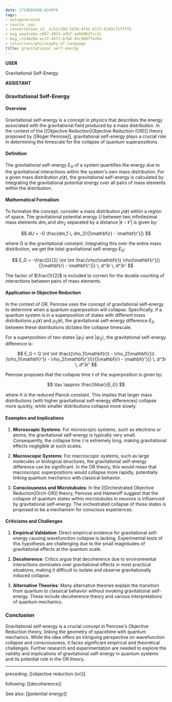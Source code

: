 ```yaml
---
date: 1718684588.824976
tags:
- autogenerated
- source__oai
- conversation_id__ec51c10d-1d3d-4f41-b117-61d3c71f7ff5
- msg_aaa2ce6a-c067-4913-afb7-aa5b0637cc2c
- msg_c31462bb-ec27-4371-b7b8-45c9b07fa10a
- colorclass/philosophy-of-language
title: gravitational self-energy
---
```


**USER**

Gravitational Self-Energy


**ASSISTANT**

### Gravitational Self-Energy

#### Overview

Gravitational self-energy is a concept in physics that describes the energy associated with the gravitational field produced by a mass distribution. In the context of the [[Objective Reduction|Objective Reduction (OR)]] theory proposed by [[Roger Penrose]], gravitational self-energy plays a crucial role in determining the timescale for the collapse of quantum superpositions.

#### Definition

The gravitational self-energy $E_G$ of a system quantifies the energy due to the gravitational interactions within the system's own mass distribution. For a given mass distribution $\rho(\mathbf{r})$, the gravitational self-energy is calculated by integrating the gravitational potential energy over all pairs of mass elements within the distribution.

#### Mathematical Formalism

To formalize the concept, consider a mass distribution $\rho(\mathbf{r})$ within a region of space. The gravitational potential energy $U$ between two infinitesimal mass elements $dm_1$ and $dm_2$ separated by a distance $|\mathbf{r} - \mathbf{r'}|$ is given by:

$$ dU = -G \frac{dm_1 \, dm_2}{|\mathbf{r} - \mathbf{r'}|} $$

where $G$ is the gravitational constant. Integrating this over the entire mass distribution, we get the total gravitational self-energy $E_G$:

$$ E_G = -\frac{G}{2} \int \int \frac{\rho(\mathbf{r}) \rho(\mathbf{r'})}{|\mathbf{r} - \mathbf{r'}|} \, d^3r \, d^3r' $$

The factor of $\frac{1}{2}$ is included to correct for the double counting of interactions between pairs of mass elements.

#### Application in Objective Reduction

In the context of OR, Penrose uses the concept of gravitational self-energy to determine when a quantum superposition will collapse. Specifically, if a quantum system is in a superposition of states with different mass distributions $\rho_1(\mathbf{r})$ and $\rho_2(\mathbf{r})$, the gravitational self-energy difference $E_G$ between these distributions dictates the collapse timescale.

For a superposition of two states $|\psi_1\rangle$ and $|\psi_2\rangle$, the gravitational self-energy difference is:

$$ E_G = G \int \int \frac{(\rho_1(\mathbf{r}) - \rho_2(\mathbf{r})) (\rho_1(\mathbf{r'}) - \rho_2(\mathbf{r'}))}{|\mathbf{r} - \mathbf{r'}|} \, d^3r \, d^3r' $$

Penrose proposes that the collapse time $\tau$ of the superposition is given by:

$$ \tau \approx \frac{\hbar}{E_G} $$

where $\hbar$ is the reduced Planck constant. This implies that larger mass distributions (with higher gravitational self-energy differences) collapse more quickly, while smaller distributions collapse more slowly.

#### Examples and Implications

1. **Microscopic Systems**:
   For microscopic systems, such as electrons or atoms, the gravitational self-energy is typically very small. Consequently, the collapse time $\tau$ is extremely long, making gravitational effects negligible at such scales.

2. **Macroscopic Systems**:
   For macroscopic systems, such as large molecules or biological structures, the gravitational self-energy difference can be significant. In the OR theory, this would mean that macroscopic superpositions would collapse more rapidly, potentially linking quantum mechanics with classical behavior.

3. **Consciousness and Microtubules**:
   In the [[Orchestrated Objective Reduction|Orch-OR]] theory, Penrose and Hameroff suggest that the collapse of quantum states within microtubules in neurons is influenced by gravitational self-energy. The orchestrated collapse of these states is proposed to be a mechanism for conscious experiences.

#### Criticisms and Challenges

1. **Empirical Validation**:
   Direct empirical evidence for gravitational self-energy causing wavefunction collapse is lacking. Experimental tests of this hypothesis are challenging due to the small magnitudes of gravitational effects at the quantum scale.

2. **Decoherence**:
   Critics argue that decoherence due to environmental interactions dominates over gravitational effects in most practical situations, making it difficult to isolate and observe gravitationally induced collapse.

3. **Alternative Theories**:
   Many alternative theories explain the transition from quantum to classical behavior without invoking gravitational self-energy. These include decoherence theory and various interpretations of quantum mechanics.

### Conclusion

Gravitational self-energy is a crucial concept in Penrose's Objective Reduction theory, linking the geometry of spacetime with quantum mechanics. While the idea offers an intriguing perspective on wavefunction collapse and consciousness, it faces significant empirical and theoretical challenges. Further research and experimentation are needed to explore the validity and implications of gravitational self-energy in quantum systems and its potential role in the OR theory.


---

preceding: [[objective reduction (or)]]  


following: [[decoherence]]

See also: [[potential energy]]